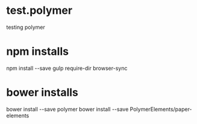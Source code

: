 # test.polymer
testing polymer


# npm installs
npm install --save gulp require-dir browser-sync


# bower installs
bower install --save polymer
bower install --save PolymerElements/paper-elements
